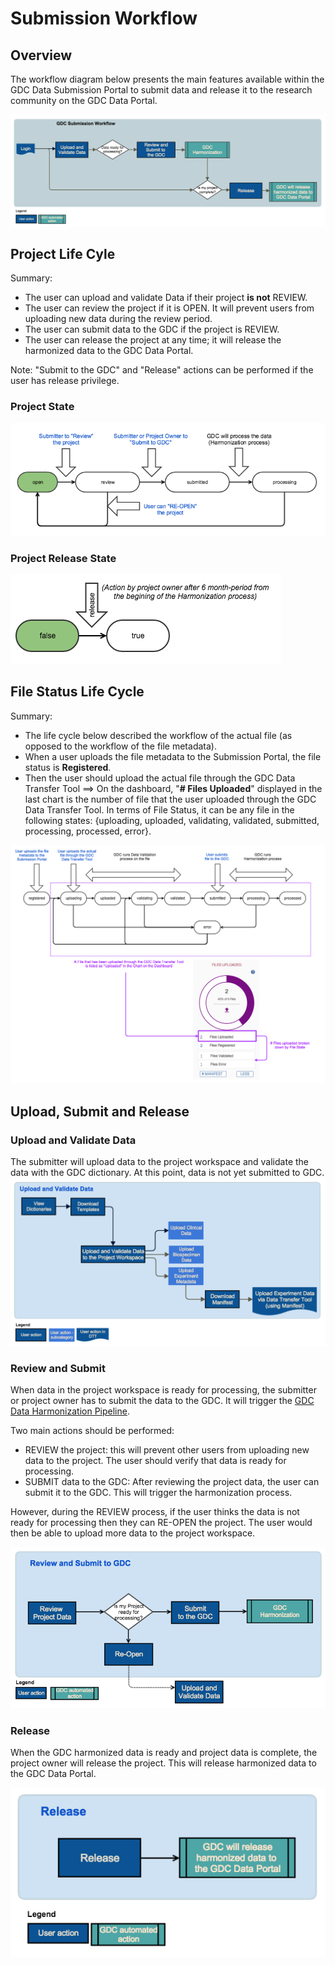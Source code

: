 # Submission Workflow

## Overview

The workflow diagram below presents the main features available within the GDC Data Submission Portal to submit data and release it to the research community on the GDC Data Portal.

[![GDC Data Submission Portal Workflow](images/GDC_Submission_Portal_Workflow.png)](images/GDC_Submission_Portal_Workflow.png "Click to see the full image.")


## Project Life Cyle

Summary:

* The user can upload and validate Data if their project __is not__ REVIEW.
* The user can review the project if it is OPEN. It will prevent users from uploading new data during the review period.
* The user can submit data to the GDC if the project is REVIEW.
* The user can release the project at any time; it will release the harmonized data to the GDC Data Portal.

Note: "Submit to the GDC" and "Release" actions can be performed if the user has release privilege.

### Project State
[![GDC Data Submission Portal Project State](images/GDC_Submission_Portal_Workflow_Project_State.png)](images/GDC_Submission_Portal_Workflow_Release_State.png "Click to see the full image.")

### Project Release State
[![GDC Data Submission Portal Project Release State](images/GDC_Submission_Portal_Workflow_Project_Release_State.png)](images/GDC_Submission_Portal_Workflow_Project_Release_State.png "Click to see the full image.")


## File Status Life Cycle

Summary:

* The life cycle below described the workflow of the actual file (as opposed to the workflow of the file metadata).
* When a user uploads the file metadata to the Submission Portal, the file status is __Registered__.
* Then the user should upload the actual file through the GDC Data Transfer Tool ==> On the dashboard, "__# Files Uploaded__" displayed in the last chart is the number of file that the user uploaded through the GDC Data Transfer Tool. In terms of File Status, it can be any file in the following states: {uploading, uploaded, validating, validated, submitted, processing, processed, error}.


[![GDC Data Submission Portal File Status](images/GDC_Submission_Portal_Workflow_File_Status.png)](images/GDC_Submission_Portal_Workflow_File_Status.png "Click to see the full image.")


## Upload, Submit and Release

### Upload and Validate Data
The submitter will upload data to the project workspace and validate the data with the GDC dictionary. At this point, data is not yet submitted to GDC.
[![GDC Data Submission Portal Workflow Upload](images/GDC_Submission_Portal_Workflow_Upload.png)](images/GDC_Submission_Portal_Workflow_Upload.png "Click to see the full image.")


### Review and Submit
When data in the project workspace is ready for processing, the submitter or project owner has to submit the data to the GDC. It will trigger the [GDC Data Harmonization Pipeline](https://gdc.nci.nih.gov/submit-data/gdc-data-processing-software-and-algorithms/2-data-harmonization).

Two main actions should be performed:

* REVIEW the project: this will prevent other users from uploading new data to the project. The user should verify that data is ready for processing.
* SUBMIT data to the GDC: After reviewing the project data, the user can submit it to the GDC. This will trigger the harmonization process.

However, during the REVIEW process, if the user thinks the data is not ready for processing then they can RE-OPEN the project. The user would then be able to upload more data to the project workspace.


[![GDC Data Submission Portal Workflow Submit](images/GDC_Submission_Portal_Workflow_Submit.png)](images/GDC_Submission_Portal_Workflow_Submit.png "Click to see the full image.")

### Release
When the GDC harmonized data is ready and project data is complete, the project owner will release the project. This will release harmonized data to the GDC Data Portal.


[![GDC Data Submission Portal Workflow Release](images/GDC_Submission_Portal_Workflow_Release.png)](images/GDC_Submission_Portal_Workflow_Release.png "Click to see the full image.")

